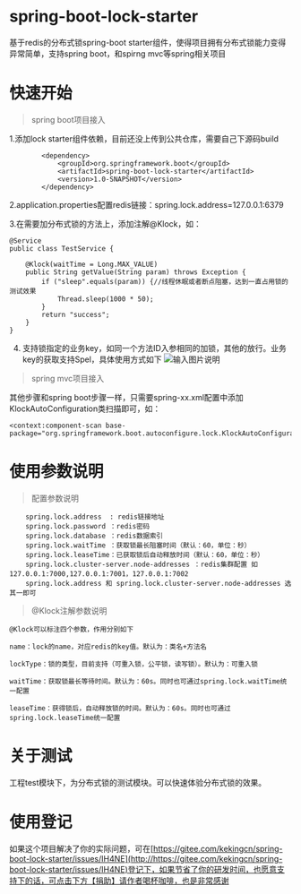 # spring-boot-lock-starter
基于redis的分布式锁spring-boot starter组件，使得项目拥有分布式锁能力变得异常简单，支持spring boot，和spirng mvc等spring相关项目


# 快速开始

> spring boot项目接入


1.添加lock starter组件依赖，目前还没上传到公共仓库，需要自己下源码build
```
        <dependency>
            <groupId>org.springframework.boot</groupId>
            <artifactId>spring-boot-lock-starter</artifactId>
            <version>1.0-SNAPSHOT</version>
        </dependency>
```

2.application.properties配置redis链接：spring.lock.address=127.0.0.1:6379


3.在需要加分布式锁的方法上，添加注解@Klock，如：
```
@Service
public class TestService {

    @Klock(waitTime = Long.MAX_VALUE)
    public String getValue(String param) throws Exception {
        if ("sleep".equals(param)) {//线程休眠或者断点阻塞，达到一直占用锁的测试效果
            Thread.sleep(1000 * 50);
        }
        return "success";
    }
}

```

4. 支持锁指定的业务key，如同一个方法ID入参相同的加锁，其他的放行。业务key的获取支持Spel，具体使用方式如下
![输入图片说明](https://gitee.com/uploads/images/2018/0125/100452_e5d61dc8_492218.png "屏幕截图.png")



> spring mvc项目接入

其他步骤和spring boot步骤一样，只需要spring-xx.xml配置中添加KlockAutoConfiguration类扫描即可，如：
```
<context:component-scan base-package="org.springframework.boot.autoconfigure.lock.KlockAutoConfiguration"/>
```

# 使用参数说明

> 配置参数说明

```
    spring.lock.address  : redis链接地址
    spring.lock.password ：redis密码
    spring.lock.database ：redis数据索引
    spring.lock.waitTime ：获取锁最长阻塞时间（默认：60，单位：秒）
    spring.lock.leaseTime：已获取锁后自动释放时间（默认：60，单位：秒）
    spring.lock.cluster-server.node-addresses ：redis集群配置 如 127.0.0.1:7000,127.0.0.1:7001，127.0.0.1:7002
    spring.lock.address 和 spring.lock.cluster-server.node-addresses 选其一即可
```
> @Klock注解参数说明
```
@Klock可以标注四个参数，作用分别如下

name：lock的name，对应redis的key值。默认为：类名+方法名

lockType：锁的类型，目前支持（可重入锁，公平锁，读写锁）。默认为：可重入锁

waitTime：获取锁最长等待时间。默认为：60s。同时也可通过spring.lock.waitTime统一配置

leaseTime：获得锁后，自动释放锁的时间。默认为：60s。同时也可通过spring.lock.leaseTime统一配置
```

# 关于测试
工程test模块下，为分布式锁的测试模块。可以快速体验分布式锁的效果。

# 使用登记
如果这个项目解决了你的实际问题，可在[https://gitee.com/kekingcn/spring-boot-lock-starter/issues/IH4NE](http://https://gitee.com/kekingcn/spring-boot-lock-starter/issues/IH4NE)登记下，如果节省了你的研发时间，也愿意支持下的话，可点击下方【捐助】请作者喝杯咖啡，也是非常感谢
